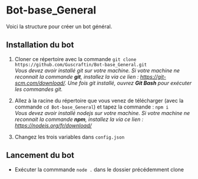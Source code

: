 # Bot-base_General

Voici la structure pour créer un bot général.


## Installation du bot

1. Cloner ce répertoire avec la commande `git clone https://github.com/Guscraftin/Bot-base_General.git`  
*Vous devez avoir installé git sur votre machine. Si votre machine ne reconnait la commande **git**, installez la via ce lien : https://git-scm.com/download/. Une fois git installé, ouvrez **Git Bash** pour exécuter les commandes git.*

2. Allez à la racine du répertoire que vous venez de télécharger (avec la commande `cd Bot-base_General`) et tapez la commande : `npm i`  
*Vous devez avoir installé nodejs sur votre machine. Si votre machine ne reconnait la commande **npm**, installez la via ce lien : https://nodejs.org/fr/download/*

3. Changez les trois variables dans `config.json`


## Lancement du bot

- Exécuter la commmande `node .` dans le dossier précédemment clone
